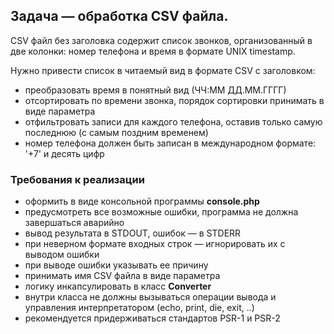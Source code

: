 ## Задача — обработка CSV файла. ##

CSV файл без заголовка содержит список звонков, организованный в две колонки: номер телефона и время в формате UNIX timestamp.

Нужно привести список в читаемый вид в формате CSV c заголовком:
- преобразовать время в понятный вид (ЧЧ:ММ ДД.ММ.ГГГГ)
- отсортировать по времени звонка, порядок сортировки принимать в виде параметра
- отфильтровать записи для каждого телефона, оставив только самую последнюю (с самым поздним временем)
- номер телефона должен быть записан в международном формате: '+7' и десять цифр

### Требования к реализации ###
- оформить в виде консольной программы **console.php**
- предусмотреть все возможные ошибки, программа не должна завершаться аварийно
- вывод результата в STDOUT, ошибок — в STDERR
- при неверном формате входных строк — игнорировать их с выводом ошибки
- при выводе ошибки указывать ее причину
- принимать имя CSV файла в виде параметра
- логику инкапсулировать в класс **Converter**
- внутри класса не должны вызываться операции вывода и управления интерпретатором (echo, print, die, exit, ..)
- рекомендуется придерживаться стандартов PSR-1 и PSR-2